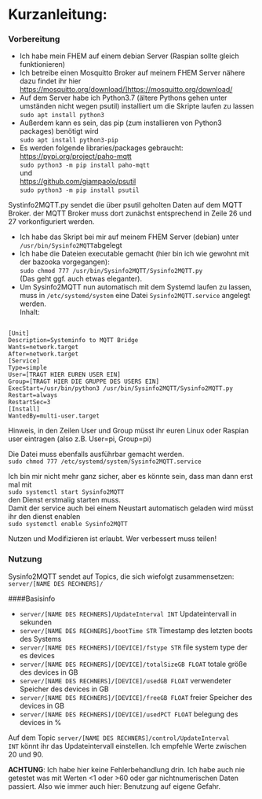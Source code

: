 
# Kurzanleitung:

### Vorbereitung
- Ich habe mein FHEM auf einem debian Server (Raspian sollte gleich funktionieren)
- Ich betreibe einen Mosquitto Broker auf meinem FHEM Server nähere dazu findet ihr hier
https://mosquitto.org/download/]https://mosquitto.org/download/
- Auf dem Server habe ich Python3.7 (ältere Pythons gehen unter umständen nicht wegen psutil) installiert um die Skripte laufen zu lassen
<code>sudo apt install python3</code>
- Außerdem kann es sein, das pip (zum installieren von Python3 packages) benötigt wird  
<code>sudo apt install python3-pip</code>
- Es werden folgende libraries/packages gebraucht:   
https://pypi.org/project/paho-mqtt  
<code>sudo python3 -m pip install paho-mqtt</code>  
und  
https://github.com/giampaolo/psutil   
<code>sudo python3 -m pip install psutil</code>


Systinfo2MQTT.py sendet die über psutil geholten Daten auf dem MQTT Broker.
der MQTT Broker muss dort zunächst entsprechend in Zeile 26 und 27 vorkonfiguriert werden.


- Ich habe das Skript bei mir auf meinem FHEM Server (debian) unter <code>/usr/bin/Sysinfo2MQTT</code>abgelegt
- Ich habe die Dateien executable gemacht (hier bin ich wie gewohnt mit der bazooka vorgegangen):   
<code>sudo chmod 777 /usr/bin/Sysinfo2MQTT/Sysinfo2MQTT.py</code>  
(Das geht ggf. auch etwas eleganter).
- Um Sysinfo2MQTT nun automatisch mit dem Systemd laufen zu lassen, muss in <code>/etc/systemd/system</code> eine Datei <code>Sysinfo2MQTT.service</code> angelegt werden.   
Inhalt:  
<code>
[Unit]  
Description=Systeminfo to MQTT Bridge  
Wants=network.target  
After=network.target  
[Service]  
Type=simple  
User=[TRAGT HIER EUREN USER EIN]  
Group=[TRAGT HIER DIE GRUPPE DES USERS EIN]  
ExecStart=/usr/bin/python3 /usr/bin/Sysinfo2MQTT/Sysinfo2MQTT.py  
Restart=always  
RestartSec=3  
[Install]  
WantedBy=multi-user.target</code>  

Hinweis, in den Zeilen User und Group müsst ihr euren Linux oder Raspian user eintragen (also z.B. User=pi, Group=pi)

Die Datei muss ebenfalls ausführbar gemacht werden.  
<code>sudo chmod 777 /etc/systemd/system/Sysinfo2MQTT.service</code>

Ich bin mir nicht mehr ganz sicher, aber es könnte sein, dass man dann erst mal mit  
<code>sudo systemctl start Sysinfo2MQTT</code>  
den Dienst erstmalig starten muss.  
Damit der service auch bei einem Neustart automatisch geladen wird müsst ihr den dienst enablen  
<code>sudo systemctl enable Sysinfo2MQTT</code>

Nutzen und Modifizieren ist erlaubt. Wer verbessert muss teilen! 


### Nutzung
Sysinfo2MQTT sendet auf Topics, die sich wiefolgt zusammensetzen:  
<code>server/[NAME DES RECHNERS]/</code>  

####Basisinfo
- <code>server/[NAME DES RECHNERS]/UpdateInterval INT</code> Updateintervall in sekunden
- <code>server/[NAME DES RECHNERS]/bootTime STR</code> Timestamp des letzten boots des Systems
- <code>server/[NAME DES RECHNERS]/[DEVICE]/fstype STR</code> file system type der es devices
- <code>server/[NAME DES RECHNERS]/[DEVICE]/totalSizeGB FLOAT</code> totale größe des devices in GB
- <code>server/[NAME DES RECHNERS]/[DEVICE]/usedGB FLOAT</code> verwendeter Speicher des devices in GB
- <code>server/[NAME DES RECHNERS]/[DEVICE]/freeGB FLOAT</code> freier Speicher  des devices in GB
- <code>server/[NAME DES RECHNERS]/[DEVICE]/usedPCT FLOAT</code> belegung des devices in %  

Auf dem Topic <code>server/[NAME DES RECHNERS]/control/UpdateInterval INT</code> könnt ihr das Updateintervall einstellen.
Ich empfehle Werte zwischen 20 und 90.  

**ACHTUNG**: Ich habe hier keine Fehlerbehandlung drin. Ich habe auch nie getestet was mit Werten <1 oder >60 oder gar nichtnumerischen Daten passiert.
Also wie immer auch hier: Benutzung auf eigene Gefahr.
